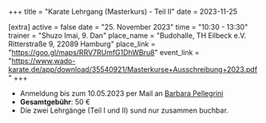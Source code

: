 +++
title = "Karate Lehrgang (Masterkurs) - Teil II"
date = 2023-11-25

[extra]
active = false
date = "25. November 2023"
time = "10:30 - 13:30"
trainer = "Shuzo Imai, 9. Dan"
place_name = "Budohalle, TH Eilbeck e.V. Ritterstraße 9, 22089 Hamburg"
place_link = "https://goo.gl/maps/RRV7RUmfG1DhWBru8"
event_link = "https://www.wado-karate.de/app/download/35540921/Masterkurse+Ausschreibung+2023.pdf"
+++

- Anmeldung bis zum 10.05.2023 per Mail an [Barbara Pellegrini](mailto:ba.co@t-online.de)
- **Gesamtgebühr**: 50 €
- Die zwei Lehrgänge (Teil I und II) sund nur zusammen buchbar.

